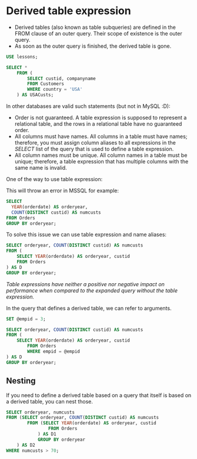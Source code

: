 # Derived table expression

* Derived tables (also known as table subqueries) are defined in the FROM clause of an outer query. Their scope of existence is the outer query. 
* As soon as the outer query is finished, the derived table is gone.

```sql
USE lessons;

SELECT *
    FROM (
        SELECT custid, companyname
        FROM Customers
        WHERE country = 'USA'
    ) AS USACusts;
```

In other databases are valid such statements (but not in MySQL :D):
* Order is not guaranteed. A table expression is supposed to represent a relational table, and the rows in a relational table have no guaranteed order.
* All columns must have names. All columns in a table must have names; therefore, you must assign column aliases to all expressions in the *SELECT* list of the query that is used to define a table expression.
* All column names must be unique. All column names in a table must be unique; therefore, a table expression that has multiple columns with the same name is invalid.

One of the way to use table expression:

This will throw an error in MSSQL for example:

```sql
SELECT
  YEAR(orderdate) AS orderyear,
  COUNT(DISTINCT custid) AS numcusts
FROM Orders
GROUP BY orderyear;
```

To solve this issue we can use table expression and name aliases:

```sql
SELECT orderyear, COUNT(DISTINCT custid) AS numcusts
FROM (
    SELECT YEAR(orderdate) AS orderyear, custid
    FROM Orders
) AS D
GROUP BY orderyear;
```

*Table expressions have neither a positive nor negative impact on performance when compared to the expanded query without the table expression.*

In the query that defines a derived table, we can refer to arguments.

```sql
SET @empid = 3;

SELECT orderyear, COUNT(DISTINCT custid) AS numcusts
FROM (
    SELECT YEAR(orderdate) AS orderyear, custid
        FROM Orders
        WHERE empid = @empid
) AS D
GROUP BY orderyear;
```

## Nesting

If you need to define a derived table based on a query that itself is based on a derived table, you can nest those.

```sql
SELECT orderyear, numcusts
FROM (SELECT orderyear, COUNT(DISTINCT custid) AS numcusts
        FROM (SELECT YEAR(orderdate) AS orderyear, custid
                FROM Orders
            ) AS D1
            GROUP BY orderyear
    ) AS D2
WHERE numcusts > 70;
```